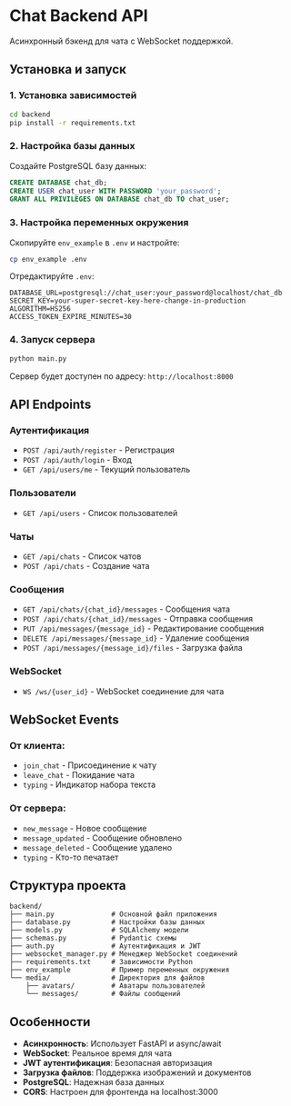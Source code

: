 # Chat Backend API

Асинхронный бэкенд для чата с WebSocket поддержкой.

## Установка и запуск

### 1. Установка зависимостей

```bash
cd backend
pip install -r requirements.txt
```

### 2. Настройка базы данных

Создайте PostgreSQL базу данных:

```sql
CREATE DATABASE chat_db;
CREATE USER chat_user WITH PASSWORD 'your_password';
GRANT ALL PRIVILEGES ON DATABASE chat_db TO chat_user;
```

### 3. Настройка переменных окружения

Скопируйте `env_example` в `.env` и настройте:

```bash
cp env_example .env
```

Отредактируйте `.env`:
```
DATABASE_URL=postgresql://chat_user:your_password@localhost/chat_db
SECRET_KEY=your-super-secret-key-here-change-in-production
ALGORITHM=HS256
ACCESS_TOKEN_EXPIRE_MINUTES=30
```

### 4. Запуск сервера

```bash
python main.py
```

Сервер будет доступен по адресу: `http://localhost:8000`

## API Endpoints

### Аутентификация
- `POST /api/auth/register` - Регистрация
- `POST /api/auth/login` - Вход
- `GET /api/users/me` - Текущий пользователь

### Пользователи
- `GET /api/users` - Список пользователей

### Чаты
- `GET /api/chats` - Список чатов
- `POST /api/chats` - Создание чата

### Сообщения
- `GET /api/chats/{chat_id}/messages` - Сообщения чата
- `POST /api/chats/{chat_id}/messages` - Отправка сообщения
- `PUT /api/messages/{message_id}` - Редактирование сообщения
- `DELETE /api/messages/{message_id}` - Удаление сообщения
- `POST /api/messages/{message_id}/files` - Загрузка файла

### WebSocket
- `WS /ws/{user_id}` - WebSocket соединение для чата

## WebSocket Events

### От клиента:
- `join_chat` - Присоединение к чату
- `leave_chat` - Покидание чата
- `typing` - Индикатор набора текста

### От сервера:
- `new_message` - Новое сообщение
- `message_updated` - Сообщение обновлено
- `message_deleted` - Сообщение удалено
- `typing` - Кто-то печатает

## Структура проекта

```
backend/
├── main.py              # Основной файл приложения
├── database.py          # Настройки базы данных
├── models.py            # SQLAlchemy модели
├── schemas.py           # Pydantic схемы
├── auth.py              # Аутентификация и JWT
├── websocket_manager.py # Менеджер WebSocket соединений
├── requirements.txt     # Зависимости Python
├── env_example          # Пример переменных окружения
└── media/               # Директория для файлов
    ├── avatars/         # Аватары пользователей
    └── messages/        # Файлы сообщений
```

## Особенности

- **Асинхронность**: Использует FastAPI и async/await
- **WebSocket**: Реальное время для чата
- **JWT аутентификация**: Безопасная авторизация
- **Загрузка файлов**: Поддержка изображений и документов
- **PostgreSQL**: Надежная база данных
- **CORS**: Настроен для фронтенда на localhost:3000




